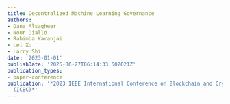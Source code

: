 ```yaml
---
title: Decentralized Machine Learning Governance
authors:
- Dana Alsagheer
- Nour Diallo
- Rabimba Karanjai
- Lei Xu
- Larry Shi
date: '2023-01-01'
publishDate: '2025-06-27T06:14:33.502021Z'
publication_types:
- paper-conference
publication: '*2023 IEEE International Conference on Blockchain and Cryptocurrency
  (ICBC)*'
---
```


